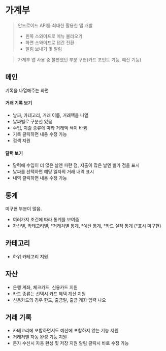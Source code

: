 # 가계부

> 안드로이드 API를 최대한 활용한 앱 개발
> - 왼쪽 스와이프로 메뉴 불러오기
> - 화면 스와이프로 탭간 전환
> - 알림 보내기 및 알림

> 가계부 앱 사용 중 불편했던 부분 구현(카드 포인트 기능, 예산 기능)

## 메인
기록을 나열해주는 화면

#### 거래 기록 보기
- 날짜, 카테고리, 거래 이름, 거래액을 나열
- 날짜별로 구분선 있음
- 수입, 지출 종류에 따라 거래액 색이 바뀜
- 기록 클릭하면 내용 수정 가능
- 검색 지원

#### 달력 보기
- 달력에 수입이 더 많은 날엔 파란 점, 지출이 많은 날엔 빨가 점을 표시
- 날짜를 선택하면 해당 일자의 거래 내역 표시
- 내역 클릭하면 내용 수정 가능

## 통계
미구현 부분이 많음.
- 여러가지 조건에 따라 통계를 보여줌
- 자산별, 카테고리별, *거래처별 통계, *예산 통계, *카드 실적 통계 (*표시 미구현)

## 카테고리
- 하위 카테고리 지원 

## 자산 
- 은행 계좌, 체크카드, 신용카드 지원
- 카드 종류는 선택시 카드 혜택 계산 지원
- 신용카드의 경우 한도, 출금일, 출금 계좌 입력 나으

## 거래 기록
- 카테고리에 포함하면서도 예산에 포함하지 않는 기능 지원
- 거래처별 자동 완성 기능 지원
- 문자 수신시 자동 완성 및 저장 지원
  알림 클릭시 바로 수정 가능








